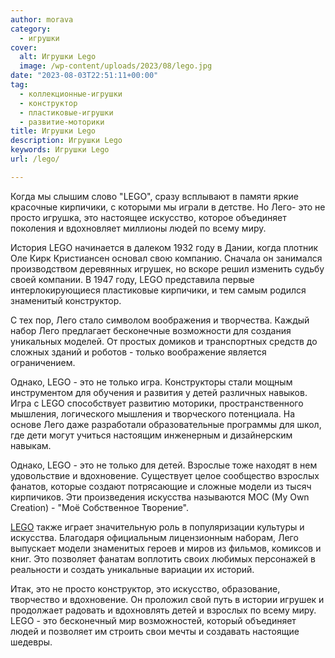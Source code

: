 ```yaml
---
author: morava
category:
  - игрушки
cover:
  alt: Игрушки Lego
  image: /wp-content/uploads/2023/08/lego.jpg
date: "2023-08-03T22:51:11+00:00"
tag:
  - коллекционные-игрушки
  - конструктор
  - пластиковые-игрушки
  - развитие-моторики
title: Игрушки Lego
description: Игрушки Lego
keywords: Игрушки Lego
url: /lego/

---
```

Когда мы слышим слово "LEGO", сразу всплывают в памяти яркие красочные кирпичики, с которыми мы играли в детстве. Но Лего- это не просто игрушка, это настоящее искусство, которое объединяет поколения и вдохновляет миллионы людей по всему миру.

История LEGO начинается в далеком 1932 году в Дании, когда плотник Оле Кирк Кристиансен основал свою компанию. Сначала он занимался производством деревянных игрушек, но вскоре решил изменить судьбу своей компании. В 1947 году, LEGO представила первые интерлокирующиеся пластиковые кирпичики, и тем самым родился знаменитый конструктор.

С тех пор, Лего стало символом воображения и творчества. Каждый набор Лего предлагает бесконечные возможности для создания уникальных моделей. От простых домиков и транспортных средств до сложных зданий и роботов \- только воображение является ограничением.

Однако, LEGO - это не только игра. Конструкторы стали мощным инструментом для обучения и развития у детей различных навыков. Игра с LEGO способствует развитию моторики, пространственного мышления, логического мышления и творческого потенциала. На основе Лего даже разработали образовательные программы для школ, где дети могут учиться настоящим инженерным и дизайнерским навыкам.

Однако, LEGO - это не только для детей. Взрослые тоже находят в нем удовольствие и вдохновение. Существует целое сообщество взрослых фанатов, которые создают потрясающие и сложные модели из тысяч кирпичиков. Эти произведения искусства называются MOC (My Own Creation) - "Моё Собственное Творение".

[LEGO](https://www.lego.com/) также играет значительную роль в популяризации культуры и искусства. Благодаря официальным лицензионным наборам, Лего выпускает модели знаменитых героев и миров из фильмов, комиксов и книг. Это позволяет фанатам воплотить своих любимых персонажей в реальности и создать уникальные вариации их историй.

Итак, это не просто конструктор, это искусство, образование, творчество и вдохновение. Он проложил свой путь в истории игрушек и продолжает радовать и вдохновлять детей и взрослых по всему миру. LEGO - это бесконечный мир возможностей, который объединяет людей и позволяет им строить свои мечты и создавать настоящие шедевры.
